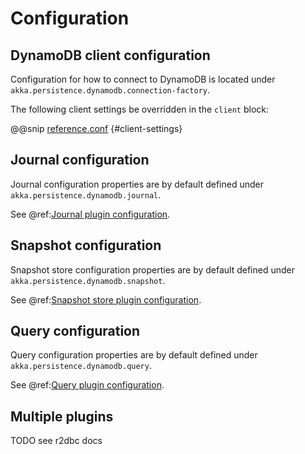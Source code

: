 # Configuration

## DynamoDB client configuration

Configuration for how to connect to DynamoDB is located under `akka.persistence.dynamodb.connection-factory`.

The following client settings be overridden in the `client` block:

@@snip [reference.conf](/core/src/main/resources/reference.conf) {#client-settings}

## Journal configuration

Journal configuration properties are by default defined under `akka.persistence.dynamodb.journal`.

See @ref:[Journal plugin configuration](journal.md#configuration).

## Snapshot configuration

Snapshot store configuration properties are by default defined under `akka.persistence.dynamodb.snapshot`.

See @ref:[Snapshot store plugin configuration](snapshots.md#configuration).

## Query configuration

Query configuration properties are by default defined under `akka.persistence.dynamodb.query`.

See @ref:[Query plugin configuration](query.md#configuration).

## Multiple plugins

TODO see r2dbc docs
